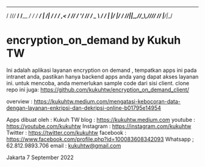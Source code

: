   __ __     __        __     _______      __
  / //_/_ __/ /____ __/ /    /_  __/ | /| / /
 / ,< / // /  '_/ // / _ \    / /  | |/ |/ / 
/_/|_|\_,_/_/\_\\_,_/_//_/   /_/   |__/|__/  


# encryption_on_demand by Kukuh TW
Ini adalah aplikasi layanan encryption on demand ,
tempatkan apps ini pada intranet anda, pastikan hanya backend apps anda yang dapat akses layanan ini.
untuk mencoba, anda memerlukan sample code dari sisi client.
clone repo ini juga: https://github.com/kukuhtw/encryption_on_demand_client/


overview : 
https://kukuhtw.medium.com/mengatasi-kebocoran-data-dengan-layanan-enkripsi-dan-dekripsi-online-b01795e14954


Apps dibuat oleh : 
Kukuh TW blog : https://kukuhtw.medium.com 
youtube : https://youtube.com/kukuhtw 
Instagram : https://instagram.com/kukuhtw 
Twitter : https://twitter.com/kukuhtw 
facebook : https://www.facebook.com/profile.php?id=100083608342093
Whatsapp ; 62.812.9893.706 email : kukuhtw@gmail.com

Jakarta 7 September 2022
